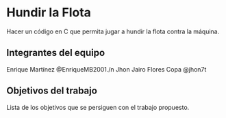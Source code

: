 # Hundir la Flota

Hacer un código en C que permita jugar a hundir la flota contra la máquina.

## Integrantes del equipo

Enrique Martínez @EnriqueMB2001./n
Jhon Jairo Flores Copa @jhon7t

## Objetivos del trabajo

Lista de los objetivos que se persiguen con el trabajo propuesto.

